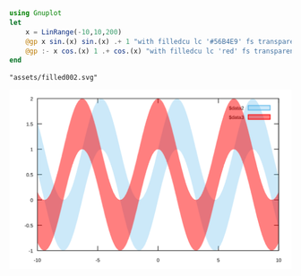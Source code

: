 


```julia
using Gnuplot
let
    x = LinRange(-10,10,200)
    @gp x sin.(x) sin.(x) .+ 1 "with filledcu lc '#56B4E9' fs transparent solid 0.3"
    @gp :- x cos.(x) 1 .+ cos.(x) "with filledcu lc 'red' fs transparent solid 0.5"
end
```


```
"assets/filled002.svg"
```


![](assets/filled002.svg)


